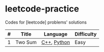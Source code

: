 # leetcode-practice
Codes for [leetcode] problems' solutions



| #    | Title   | Language                                                     | Difficulty |
| ---- | ------- | ------------------------------------------------------------ | ---------- |
| 1    | Two Sum | [C++](.\solutions\twoSum-1\twoSum-1.cpp), [Python](.\solutions\twoSum-1\twoSum-1.py) | Easy       |



